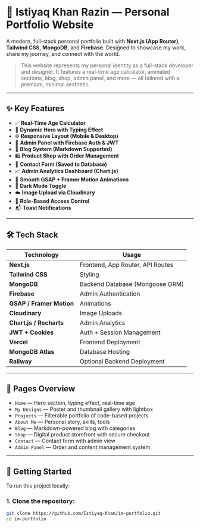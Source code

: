 # 💼 Istiyaq Khan Razin — Personal Portfolio Website

A modern, full-stack personal portfolio built with **Next.js (App Router)**, **Tailwind CSS**, **MongoDB**, and **Firebase**. Designed to showcase my work, share my journey, and connect with the world.

> This website represents my personal identity as a full-stack developer and designer. It features a real-time age calculator, animated sections, blog, shop, admin panel, and more — all tailored with a premium, minimal aesthetic.

---

## ✨ Key Features

- ✅ **Real-Time Age Calculator**
- 🎯 **Dynamic Hero with Typing Effect**
- 🌐 **Responsive Layout (Mobile & Desktop)**
- 🔐 **Admin Panel with Firebase Auth & JWT**
- 📝 **Blog System (Markdown Supported)**
- 🛍️ **Product Shop with Order Management**
- 📩 **Contact Form (Saved to Database)**
- 📈 **Admin Analytics Dashboard (Chart.js)**
- 🎨 **Smooth GSAP + Framer Motion Animations**
- 🌙 **Dark Mode Toggle**
- ☁️ **Image Upload via Cloudinary**
- 🔧 **Role-Based Access Control**
- 📬 **Toast Notifications**

---

## 🛠️ Tech Stack

| Technology      | Usage                            |
|------------------|----------------------------------|
| **Next.js**      | Frontend, App Router, API Routes |
| **Tailwind CSS** | Styling                          |
| **MongoDB**      | Backend Database (Mongoose ORM)  |
| **Firebase**     | Admin Authentication             |
| **GSAP / Framer Motion** | Animations              |
| **Cloudinary**   | Image Uploads                    |
| **Chart.js / Recharts** | Admin Analytics          |
| **JWT + Cookies**| Auth + Session Management        |
| **Vercel**       | Frontend Deployment              |
| **MongoDB Atlas**| Database Hosting                 |
| **Railway**      | Optional Backend Deployment      |

---

## 📁 Pages Overview

- `Home` — Hero section, typing effect, real-time age  
- `My Designs` — Poster and thumbnail gallery with lightbox  
- `Projects` — Filterable portfolio of code-based projects  
- `About Me` — Personal story, skills, tools  
- `Blog` — Markdown-powered blog with categories  
- `Shop` — Digital product storefront with secure checkout  
- `Contact` — Contact form with admin view  
- `Admin Panel` — Order and content management system  

---

## 🚀 Getting Started

To run this project locally:

### 1. Clone the repository:
```bash
git clone https://github.com/Istiyaq-Khan/im-portfolio.git
cd im-portfolio
